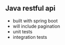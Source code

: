 ## Java restful api
- built with spring boot
- will include pagination
- unit tests
- integration tests
